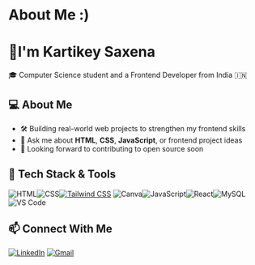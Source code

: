 # About Me :)
# 👋I'm Kartikey Saxena

🎓 Computer Science student and a Frontend Developer from India 🇮🇳

## 💻 About Me

- 🛠️ Building real-world web projects to strengthen my frontend skills
- 💬 Ask me about **HTML**, **CSS**, **JavaScript**, or frontend project ideas
- 📌 Looking forward to contributing to open source soon

## 🧰 Tech Stack & Tools

![HTML](https://img.shields.io/badge/HTML5-E34F26?style=for-the-badge&logo=html5&logoColor=white)![CSS](https://img.shields.io/badge/CSS3-1572B6?style=for-the-badge&logo=css3)[![Tailwind CSS](https://img.shields.io/badge/Tailwind_CSS-38B2AC?style=for-the-badge&logo=tailwind-css&logoColor=white)](https://tailwindcss.com/)
![Canva](https://img.shields.io/badge/Canva-00C4CC?style=for-the-badge&logo=canva&logoColor=white)![JavaScript](https://img.shields.io/badge/JavaScript-F7DF1E?style=for-the-badge&logo=javascript&logoColor=black)![React](https://img.shields.io/badge/React-20232A?style=for-the-badge&logo=react&logoColor=white)![MySQL](https://img.shields.io/badge/MySQL-00758F?style=for-the-badge&logo=mysql&logoColor=white)![VS Code](https://img.shields.io/badge/VS%20Code-007ACC?style=for-the-badge&logo=visual-studio-code&logoColor=white)

## 📫 Connect With Me

[![LinkedIn](https://img.shields.io/badge/LinkedIn-0A66C2?style=for-the-badge&logo=linkedin&logoColor=white)](https://www.linkedin.com/in/kartikey-saxena-002162292/)
[![Gmail](https://img.shields.io/badge/Gmail-D14836?style=for-the-badge&logo=gmail&logoColor=white)](mailto:kartikeysaxena107@gmail.com)

